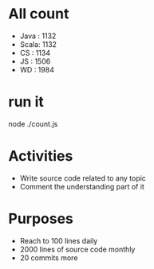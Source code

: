 # All count
- Java :	1132
- Scala:	1132
- CS   :	1134
- JS   :	1506
- WD   :	1984

# run it
node ./count.js
    
# Activities
* Write source code related to any topic
* Comment the understanding part of it
    
# Purposes
* Reach to 100 lines daily
* 2000 lines of source code monthly
* 20 commits more
    